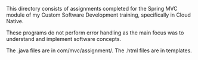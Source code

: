 This directory consists of assignments completed for the Spring MVC module of my Custom Software Development training, specifically in Cloud Native.

These programs do not perform error handling as the main focus was to understand and implement software concepts.

The .java files are in com/mvc/assignment/. The .html files are in templates.
